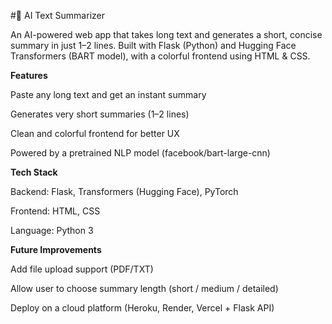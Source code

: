 #📝 AI Text Summarizer

An AI-powered web app that takes long text and generates a short, concise summary in just 1–2 lines.
Built with Flask (Python) and Hugging Face Transformers (BART model), with a colorful frontend using HTML & CSS.

**Features**

Paste any long text and get an instant summary

Generates very short summaries (1–2 lines)

Clean and colorful frontend for better UX

Powered by a pretrained NLP model (facebook/bart-large-cnn)

**Tech Stack**

Backend: Flask, Transformers (Hugging Face), PyTorch

Frontend: HTML, CSS

Language: Python 3

**Future Improvements**

Add file upload support (PDF/TXT)

Allow user to choose summary length (short / medium / detailed)

Deploy on a cloud platform (Heroku, Render, Vercel + Flask API)
